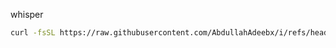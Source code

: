 whisper 
```bash 
curl -fsSL https://raw.githubusercontent.com/AbdullahAdeebx/i/refs/heads/main/whisper.sh | sh
```



